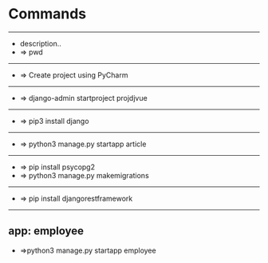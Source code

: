 # Commands
	
---
- description..
- => pwd


---
- => Create project using PyCharm


---
- => django-admin startproject projdjvue


---
- => pip3 install django


---
- => python3 manage.py startapp article


---
- => pip install psycopg2 
- => python3 manage.py makemigrations


---
- => pip install djangorestframework



---
## app: employee
- =>python3 manage.py startapp employee

